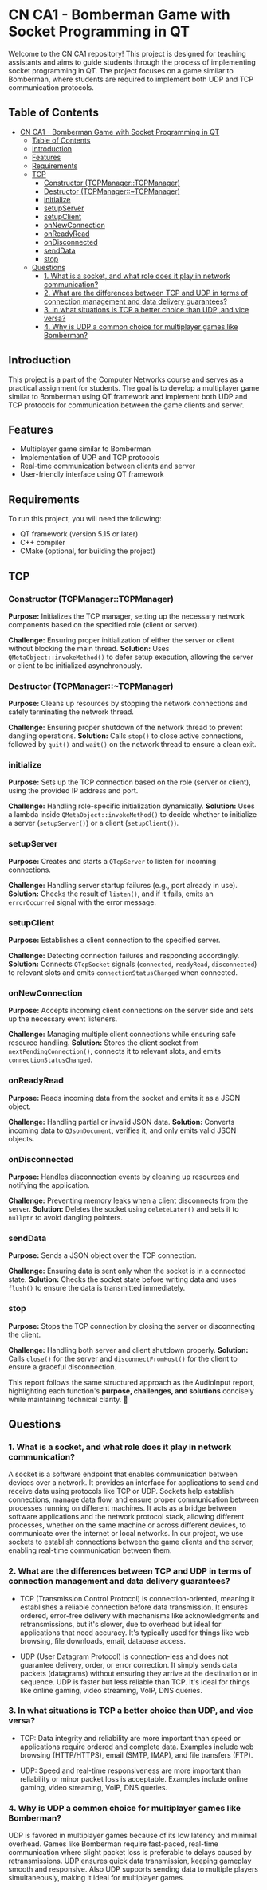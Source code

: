 # CN CA1 - Bomberman Game with Socket Programming in QT

Welcome to the CN CA1 repository! This project is designed for teaching assistants and aims to guide students through the process of implementing socket programming in QT. The project focuses on a game similar to Bomberman, where students are required to implement both UDP and TCP communication protocols.

## Table of Contents

- [CN CA1 - Bomberman Game with Socket Programming in QT](#cn-ca1---bomberman-game-with-socket-programming-in-qt)
  - [Table of Contents](#table-of-contents)
  - [Introduction](#introduction)
  - [Features](#features)
  - [Requirements](#requirements)
  - [TCP](#tcp)
    - [Constructor (TCPManager::TCPManager)](#constructor-tcpmanagertcpmanager)
    - [Destructor (TCPManager::~TCPManager)](#destructor-tcpmanagertcpmanager)
    - [initialize](#initialize)
    - [setupServer](#setupserver)
    - [setupClient](#setupclient)
    - [onNewConnection](#onnewconnection)
    - [onReadyRead](#onreadyread)
    - [onDisconnected](#ondisconnected)
    - [sendData](#senddata)
    - [stop](#stop)
  - [Questions](#questions)
    - [1. What is a socket, and what role does it play in network communication?](#1-what-is-a-socket-and-what-role-does-it-play-in-network-communication)
    - [2. What are the differences between TCP and UDP in terms of connection management and data delivery guarantees?](#2-what-are-the-differences-between-tcp-and-udp-in-terms-of-connection-management-and-data-delivery-guarantees)
    - [3. In what situations is TCP a better choice than UDP, and vice versa?](#3-in-what-situations-is-tcp-a-better-choice-than-udp-and-vice-versa)
    - [4. Why is UDP a common choice for multiplayer games like Bomberman?](#4-why-is-udp-a-common-choice-for-multiplayer-games-like-bomberman)

## Introduction

This project is a part of the Computer Networks course and serves as a practical assignment for students. The goal is to develop a multiplayer game similar to Bomberman using QT framework and implement both UDP and TCP protocols for communication between the game clients and server.

## Features

- Multiplayer game similar to Bomberman
- Implementation of UDP and TCP protocols
- Real-time communication between clients and server
- User-friendly interface using QT framework

## Requirements

To run this project, you will need the following:

- QT framework (version 5.15 or later)
- C++ compiler
- CMake (optional, for building the project)

## TCP
<!-- TODO: mention duplicate data send -->

### Constructor (TCPManager::TCPManager)

**Purpose:** Initializes the TCP manager, setting up the necessary network components based on the specified role (client or server).

**Challenge:** Ensuring proper initialization of either the server or client without blocking the main thread.
**Solution:** Uses `QMetaObject::invokeMethod()` to defer setup execution, allowing the server or client to be initialized asynchronously.

### Destructor (TCPManager::~TCPManager)

**Purpose:** Cleans up resources by stopping the network connections and safely terminating the network thread.

**Challenge:** Ensuring proper shutdown of the network thread to prevent dangling operations.
**Solution:** Calls `stop()` to close active connections, followed by `quit()` and `wait()` on the network thread to ensure a clean exit.

### initialize

**Purpose:** Sets up the TCP connection based on the role (server or client), using the provided IP address and port.

**Challenge:** Handling role-specific initialization dynamically.
**Solution:** Uses a lambda inside `QMetaObject::invokeMethod()` to decide whether to initialize a server (`setupServer()`) or a client (`setupClient()`).

### setupServer

**Purpose:** Creates and starts a `QTcpServer` to listen for incoming connections.

**Challenge:** Handling server startup failures (e.g., port already in use).
**Solution:** Checks the result of `listen()`, and if it fails, emits an `errorOccurred` signal with the error message.

### setupClient

**Purpose:** Establishes a client connection to the specified server.

**Challenge:** Detecting connection failures and responding accordingly.
**Solution:** Connects `QTcpSocket` signals (`connected`, `readyRead`, `disconnected`) to relevant slots and emits `connectionStatusChanged` when connected.

### onNewConnection

**Purpose:** Accepts incoming client connections on the server side and sets up the necessary event listeners.

**Challenge:** Managing multiple client connections while ensuring safe resource handling.
**Solution:** Stores the client socket from `nextPendingConnection()`, connects it to relevant slots, and emits `connectionStatusChanged`.

### onReadyRead

**Purpose:** Reads incoming data from the socket and emits it as a JSON object.

**Challenge:** Handling partial or invalid JSON data.
**Solution:** Converts incoming data to `QJsonDocument`, verifies it, and only emits valid JSON objects.

### onDisconnected

**Purpose:** Handles disconnection events by cleaning up resources and notifying the application.

**Challenge:** Preventing memory leaks when a client disconnects from the server.
**Solution:** Deletes the socket using `deleteLater()` and sets it to `nullptr` to avoid dangling pointers.

### sendData

**Purpose:** Sends a JSON object over the TCP connection.

**Challenge:** Ensuring data is sent only when the socket is in a connected state.
**Solution:** Checks the socket state before writing data and uses `flush()` to ensure the data is transmitted immediately.

### stop

**Purpose:** Stops the TCP connection by closing the server or disconnecting the client.

**Challenge:** Handling both server and client shutdown properly.
**Solution:** Calls `close()` for the server and `disconnectFromHost()` for the client to ensure a graceful disconnection.

This report follows the same structured approach as the AudioInput report, highlighting each function's **purpose, challenges, and solutions** concisely while maintaining technical clarity. 🚀

## Questions

<!-- TODO: add project-related sample -->
### 1. What is a socket, and what role does it play in network communication?

A socket is a software endpoint that enables communication between devices over a network. It provides an interface for applications to send and receive data using protocols like TCP or UDP. Sockets help establish connections, manage data flow, and ensure proper communication between processes running on different machines. It acts as a bridge between software applications and the network protocol stack, allowing different processes, whether on the same machine or across different devices, to communicate over the internet or local networks. In our project, we use sockets to establish connections between the game clients and the server, enabling real-time communication between them.

### 2. What are the differences between TCP and UDP in terms of connection management and data delivery guarantees?

- TCP (Transmission Control Protocol) is connection-oriented, meaning it establishes a reliable connection before data transmission. It ensures ordered, error-free delivery with mechanisms like acknowledgments and retransmissions, but it's slower, due to overhead but ideal for applications that need accuracy. It's typically used for things like web browsing, file downloads, email, database access.

- UDP (User Datagram Protocol) is connection-less and does not guarantee delivery, order, or error correction. It simply sends data packets (datagrams) without ensuring they arrive at the destination or in sequence. UDP is faster but less reliable than TCP. It's ideal for things like online gaming, video streaming, VoIP, DNS queries.

### 3. In what situations is TCP a better choice than UDP, and vice versa?

- TCP: Data integrity and reliability are more important than speed or applications require ordered and complete data. Examples include web browsing (HTTP/HTTPS), email (SMTP, IMAP), and file transfers (FTP).

- UDP: Speed and real-time responsiveness are more important than reliability or minor packet loss is acceptable. Examples include online gaming, video streaming, VoIP, DNS queries.

### 4. Why is UDP a common choice for multiplayer games like Bomberman?

UDP is favored in multiplayer games because of its low latency and minimal overhead. Games like Bomberman require fast-paced, real-time communication where slight packet loss is preferable to delays caused by retransmissions. UDP ensures quick data transmission, keeping gameplay smooth and responsive. Also UDP supports sending data to multiple players simultaneously, making it ideal for multiplayer games.
